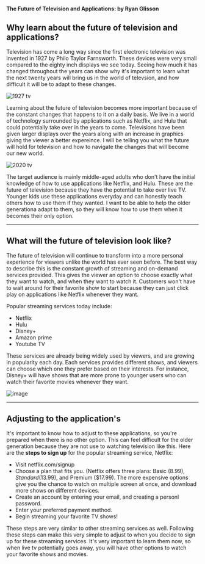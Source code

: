 #### The Future of Television and Applications: by Ryan Glisson

## Why learn about the future of television and applications?

Television has come a long way since the first electronic television was invented in 1927 by Philo Taylor Farnsworth. These devices were very small compared to the eighty inch displays we see today. Seeing how much it has changed throughout the years can show why it's important to learn what the next twenty years will bring us in the world of televsion, and how difficult it will be to adapt to these changes.

![1927 tv](https://user-images.githubusercontent.com/70166198/100650221-344b3b80-3309-11eb-9c7a-e2a3f6e260f8.jpg)

Learning about the future of television becomes more important because of the constant changes that happens to it on a daily basis. We live in a world of technology surrounded by applications such as Netflix, and Hulu that could potentially take over in the years to come. Televisions have been given larger displays over the years along with an increase in graphics giving the viewer a better expereince. I will be telling you what the future will hold for television and how to navigate the changes that will become our new world. 

![2020 tv](https://user-images.githubusercontent.com/70166198/100650373-73798c80-3309-11eb-8650-9a96fd25535f.jpg)

The target audience is mainly middle-aged adults who don't have the initial knowledge of how to use applications like Netflix, and Hulu. These are the future of television because they have the potential to take over live TV. Younger kids use these applications everyday and can honestly teach others how to use them if they wanted. I want to be able to help the older generationa adapt to them, so they will know how to use them when it becomes their only option. 
________________________________________________________________________________________________________________________________________________________________________________

## What will the future of television look like?

The future of television will continue to transform into a more personal experience for viewers unlike the world has ever seen before. The best way to describe this is the constant growth of streaming and on-demand services provided. This gives the viewer an option to choose exactly what they want to watch, and when they want to watch it. Customers won't have to wait around for their favorite show to start because they can just click play on applications like Netflix whenever they want. 

Popular streaming services today include:

- Netflix
- Hulu
- Disney+
- Amazon prime
- Youtube TV

These services are already being widely used by viewers, and are growing in popularity each day. Each services provides different shows, and viewers can choose which one they prefer based on their interests. For instance, Disney+ will have shows that are more prone to younger users who can watch their favorite movies whenever they want.

![image](https://user-images.githubusercontent.com/70166198/100656388-42ea2080-3312-11eb-8585-f2335337ac21.png)
______________________________________________________________________________________________________________________________________________________________________________

## Adjusting to the application's

It's important to know how to adjust to these applications, so you're prepared when there is no other option. This can feel difficult for the older generation because they are not use to watching television like this. 
Here are the **steps to sign up** for the popular streaming service, Netflix:
- Visit netflix.com/signup
- Choose a plan that fits you. (Netflix offers three plans: Basic ($8.99), Standard ($13.99), and Premium ($17.99). The more expensive options give you the chance to watch on multiple screen at once, and download more shows on different devices.
- Create an account by entering your email, and creating a personl password.
- Enter your preferred payment method.
- Begin streaming your favorite TV shows!

These steps are very similar to other streaming services as well. Following these steps can make this very simple to adjust to when you decide to sign up for these streaming services. It's very important to learn them now, so when live tv potentially goes away, you will have other options to watch your favorite shows and movies.
